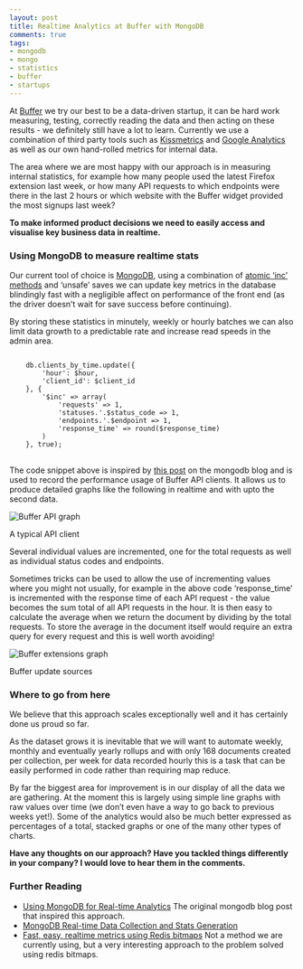 ```yaml
---
layout: post
title: Realtime Analytics at Buffer with MongoDB
comments: true
tags:
- mongodb
- mongo
- statistics
- buffer
- startups
---
```

<p>At <a href="http://bufferapp.com">Buffer</a> we try our best to be a data-driven startup, it can be hard work measuring, testing, correctly reading the data and then acting on these results - we definitely still have a lot to learn. Currently we use a combination of third party tools such as <a href="http://kissmetrics.com">Kissmetrics</a> and <a href="http://www.google.com/analytics">Google Analytics</a> as well as our own hand-rolled metrics for internal data.</p>

<p>The area where we are most happy with our approach is in measuring internal statistics, for example how many people used the latest Firefox extension last week, or how many API requests to which endpoints were there in the last 2 hours or which website with the Buffer widget provided the most signups last week?</p>

<p><strong>To make informed product decisions we need to easily access and visualise key business data in realtime.</strong></p>

<h3>Using MongoDB to measure realtime stats</h3>

<p>Our current tool of choice is <a href="http://www.mongodb.org">MongoDB</a>, using a combination of <a href="http://www.mongodb.org/display/DOCS/Atomic+Operations">atomic &#8216;inc&#8217; methods</a> and &#8216;unsafe&#8217; saves we can update key metrics in the database blindingly fast with a negligible affect on performance of the front end (as the driver doesn&#8217;t wait for save success before continuing).</p>

<p>By storing these statistics in minutely, weekly or hourly batches we can also limit data growth to a predictable rate and increase read speeds in the admin area.</p>

<pre>
<code class="javascript">
    db.clients_by_time.update({
        'hour': $hour,
        'client_id': $client_id
    }, {
        '$inc' =&gt; array(
            'requests' =&gt; 1,
            'statuses.'.$status_code =&gt; 1,
            'endpoints.'.$endpoint =&gt; 1,
            'response_time' =&gt; round($response_time)
        )
    }, true);
</code>
</pre>

<p>The code snippet above is inspired by <a href="http://blog.mongodb.org/post/171353301/using-mongodb-for-real-time-analytics">this post</a> on the mongodb blog and is used to record the performance usage of Buffer API clients. It allows us to produce detailed graphs like the following in realtime and with upto the second data.</p>

<p><img src="http://media.tumblr.com/tumblr_m4qii3RgVa1qz7mjl.png" alt="Buffer API graph"/></p>

<p class="caption">A typical API client</p>

<p>Several individual values are incremented, one for the total requests as well as individual status codes and endpoints.</p>

<p>Sometimes tricks can be used to allow the use of incrementing values where you might not usually, for example in the above code &#8216;response_time&#8217; is incremented with the response time of each API request - the value becomes the sum total of all API requests in the hour. It is then easy to calculate the average when we return the document by dividing by the total requests. To store the average in the document itself would require an extra query for every request and this is well worth avoiding!</p>

<p><img src="http://media.tumblr.com/tumblr_m4rw5fQ6ad1qz7mjl.png" alt="Buffer extensions graph"/></p>

<p class="caption">Buffer update sources</p>

<h3>Where to go from here</h3>

<p>We believe that this approach scales exceptionally well and it has certainly done us proud so far.</p>

<p>As the dataset grows it is inevitable that we will want to automate weekly, monthly and eventually yearly rollups and with only 168 documents created per collection, per week for data recorded hourly this is a task that can be easily performed in code rather than requiring map reduce.</p>

<p>By far the biggest area for improvement is in our display of all the data we are gathering. At the moment this is largely using simple line graphs with raw values over time (we don&#8217;t even have a way to go back to previous weeks yet!). Some of the analytics would also be much better expressed as percentages of a total, stacked graphs or one of the many other types of charts.</p>

<p><strong>Have any thoughts on our approach? Have you tackled things differently in your company? I would love to hear them in the comments.</strong></p>

<h3>Further Reading</h3>

<ul><li><a href="http://blog.mongodb.org/post/171353301/using-mongodb-for-real-time-analytics">Using MongoDB for Real-time Analytics</a> 
The original mongodb blog post that inspired this approach.</li>
<li><a href="http://www.slideshare.net/dacort/mongodb-realtime-data-collection-and-stats-generation">MongoDB Real-time Data Collection and Stats Generation</a></li>
<li><a href="http://blog.getspool.com/2011/11/29/fast-easy-realtime-metrics-using-redis-bitmaps/">Fast, easy, realtime metrics using Redis bitmaps</a>
Not a method we are currently using, but a very interesting approach to the problem solved using redis bitmaps.</li>
</ul>
